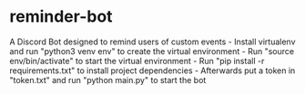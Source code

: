 # reminder-bot
A Discord Bot designed to remind users of custom events
    - Install virtualenv and run "python3 venv env" to create the virtual environment
    - Run "source env/bin/activate" to start the virtual environment
    - Run "pip install -r requirements.txt" to install project dependencies
    - Afterwards put a token in "token.txt" and run "python main.py" to start the bot

